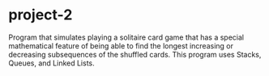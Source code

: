 # project-2
Program that simulates playing a solitaire card game that has a special mathematical feature of being able to find the longest increasing or decreasing subsequences of the shuffled cards. This program uses Stacks, Queues, and Linked Lists.

